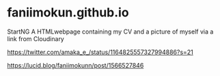 # faniimokun.github.io
StartNG
A HTMLwebpage containing my CV and a picture of myself via a link from Cloudinary

https://twitter.com/amaka_e_/status/1164825557327994886?s=21

https://lucid.blog/faniimokunn/post/1566527846
